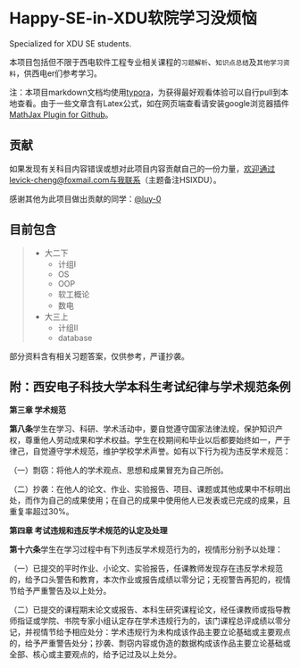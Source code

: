 # Happy-SE-in-XDU软院学习没烦恼
Specialized for XDU SE students.

本项目包括但不限于西电软件工程专业相关课程的`习题解析`、`知识点总结`及`其他学习资料`，供西电er们参考学习。

注：本项目markdown文档均使用[typora](https://www.typora.io/)，为获得最好观看体验可以自行pull到本地查看。由于一些文章含有Latex公式，如在网页端查看请安装google浏览器插件[MathJax Plugin for Github](https://chrome.google.com/webstore/detail/mathjax-plugin-for-github/ioemnmodlmafdkllaclgeombjnmnbima?hl=zh-CN)。

## 贡献

如果发现有关科目内容错误或想对此项目内容贡献自己的一份力量，欢迎通过levick-cheng@foxmail.com与我联系（主题备注HSIXDU）。

感谢其他为此项目做出贡献的同学：[@luy-0](https://github.com/luy-0)



## 目前包含

> - 大二下
>   - 计组I
>   - OS
>   - OOP
>   - 软工概论
>   - 数电
> - 大三上
>   - 计组II
>   - database

部分资料含有相关习题答案，仅供参考，严谨抄袭。

## 附：西安电子科技大学本科生考试纪律与学术规范条例

**第三章 学术规范**

**第八条**学生在学习、科研、学术活动中，要自觉遵守国家法律法规，保护知识产权，尊重他人劳动成果和学术权益。学生在校期间和毕业以后都要始终如一，严于律己，自觉遵守学术规范，维护学校学术声誉。如有以下行为视为违反学术规范：

（一）剽窃：将他人的学术观点、思想和成果冒充为自己所创。

（二）抄袭：在他人的论文、作业、实验报告、项目、课题或其他成果中不标明出处，而作为自己的成果使用；在自己的成果中使用他人已发表或已完成的成果，且重复率超过30%。



**第四章 考试违规和违反学术规范的认定及处理**

**第十六条**学生在学习过程中有下列违反学术规范行为的，视情形分别予以处理：

（一）已提交的平时作业、小论文、实验报告，任课教师发现存在违反学术规范的，给予口头警告和教育，本次作业或报告成绩以零分记；无视警告再犯的，视情节给予严重警告及以上处分。

（二）已提交的课程期末论文或报告、本科生研究课程论文，经任课教师或指导教师指证或学院、书院专家小组认定存在学术违规行为的，该门课程总评成绩以零分记，并视情节给予相应处分：学术违规行为未构成该作品主要立论基础或主要观点的，给予严重警告处分；抄袭、剽窃内容或伪造的数据构成该作品主要立论基础或全部、核心或主要观点的，给予记过及以上处分。